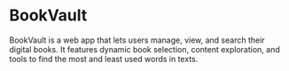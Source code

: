 # BookVault
BookVault is a web app that lets users manage, view, and search their digital books. It features dynamic book selection, content exploration, and tools to find the most and least used words in texts.
